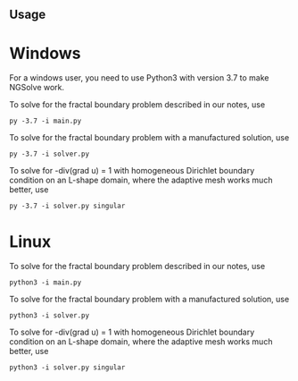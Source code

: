 ## Usage

# Windows

For a windows user, you need to use Python3 with version 3.7 to make NGSolve work.

To solve for the fractal boundary problem described in our notes, use
```
py -3.7 -i main.py
```

To solve for the fractal boundary problem with a manufactured solution, use
```
py -3.7 -i solver.py
```

To solve for -div(grad u) = 1 with homogeneous Dirichlet boundary condition on an L-shape domain, where the adaptive mesh works much better, use
```
py -3.7 -i solver.py singular
```

# Linux

To solve for the fractal boundary problem described in our notes, use
```
python3 -i main.py
```

To solve for the fractal boundary problem with a manufactured solution, use
```
python3 -i solver.py
```

To solve for -div(grad u) = 1 with homogeneous Dirichlet boundary condition on an L-shape domain, where the adaptive mesh works much better, use
```
python3 -i solver.py singular
```
